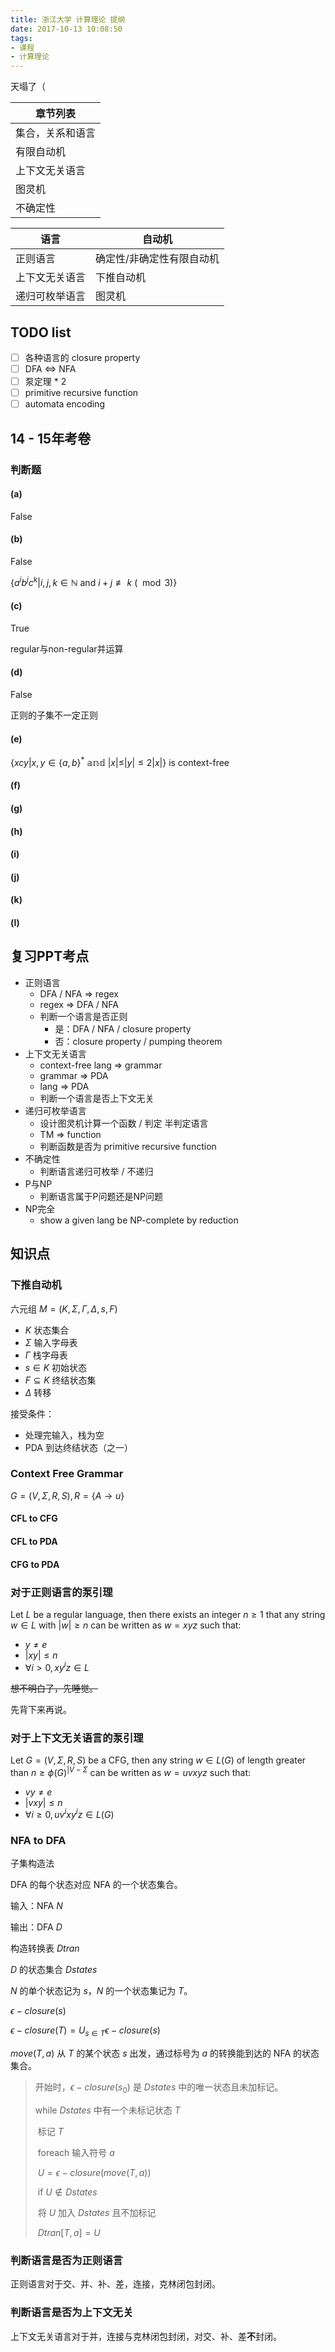 ```yaml
---
title: 浙江大学 计算理论 提纲
date: 2017-10-13 10:08:50
tags:
- 课程
- 计算理论
---
```


天塌了（



| 章节列表     |
| -------- |
| 集合，关系和语言 |
| 有限自动机    |
| 上下文无关语言  |
| 图灵机      |
| 不确定性     |

| 语言      | 自动机           |
| ------- | ------------- |
| 正则语言    | 确定性/非确定性有限自动机 |
| 上下文无关语言 | 下推自动机         |
| 递归可枚举语言 | 图灵机           |

## TODO list

- [ ] 各种语言的 closure property
- [ ] DFA <=> NFA
- [ ] 泵定理 * 2
- [ ] primitive recursive function
- [ ] automata encoding

<!-- more -->

## 14 - 15年考卷

### 判断题

#### (a)

False

#### (b)

False

$\{a^ib^jc^k|i,j,k\in\mathbb{N}~\mathrm{and}~i+j\not\equiv k~(\mod3)\}$

#### (c)

True

regular与non-regular并运算

#### (d)

False

正则的子集不一定正则

#### (e)

$\{xcy|x,y\in\{a,b\}^*~\mathbb{and}~|x|\le|y|\le2|x|\}$ is context-free



#### (f)

#### (g)

#### (h)

#### (i)

#### (j)

#### (k)

#### (l)

## 复习PPT考点

- 正则语言
  - DFA / NFA => regex
  - regex => DFA / NFA
  - 判断一个语言是否正则
    - 是：DFA / NFA / closure property
    - 否：closure property / pumping theorem
- 上下文无关语言
  - context-free lang => grammar
  - grammar => PDA
  - lang => PDA
  - 判断一个语言是否上下文无关
- 递归可枚举语言
  - 设计图灵机计算一个函数 / 判定 半判定语言
  - TM => function
  - 判断函数是否为 primitive recursive function
- 不确定性
  - 判断语言递归可枚举 / 不递归
- P与NP
  - 判断语言属于P问题还是NP问题
- NP完全
  - show a given lang be NP-complete by reduction

## 知识点

### 下推自动机

六元组 $M=(K,\Sigma,\Gamma,\Delta,s,F)$

- $K$ 状态集合
- $\Sigma$ 输入字母表
- $\Gamma$ 栈字母表
- $s\in K$ 初始状态
- $F\subseteq K$ 终结状态集
- $\Delta$ 转移

接受条件：

- 处理完输入，栈为空
- PDA 到达终结状态（之一）

### Context Free Grammar

$G=(V,\Sigma,R,S),R=\{A\to u\}$

#### CFL to CFG

#### CFL to PDA

#### CFG to PDA

### 对于正则语言的泵引理

Let $L$ be a regular language, then there exists an integer $n\ge1$ that any string $w\in L$ with $|w|\ge n$ can be written as $w=xyz$ such that:

- $y\ne e$
- $|xy|\le n$
- $\forall i>0,xy^iz\in L$

~~想不明白了，先睡觉。~~

先背下来再说。

### 对于上下文无关语言的泵引理

Let $G=(V,\Sigma,R,S)$ be a CFG, then any string $w\in L(G)$ of length greater than $n\ge \phi(G)^{|V-\Sigma}$ can be written as $w=uvxyz$ such that:

- $vy\ne e$
- $|vxy|\le n$
- $\forall i \ge 0,uv^ixy^iz\in L(G)$

### NFA to DFA

子集构造法

DFA 的每个状态对应 NFA 的一个状态集合。

输入：NFA $N$

输出：DFA $D$

构造转换表 $Dtran$

$D$ 的状态集合 $Dstates$

$N$ 的单个状态记为 $s$，$N$ 的一个状态集记为 $T$。

$\epsilon-closure(s)$

$\epsilon-closure(T)=U_{s\in T}\epsilon-closure(s)$

$move(T,a)$ 从 $T$ 的某个状态 $s$ 出发，通过标号为 $a$ 的转换能到达的 NFA 的状态集合。

> 开始时，$\epsilon-closure(s_0)$ 是 $Dstates$ 中的唯一状态且未加标记。
>
> while $Dstates$ 中有一个未标记状态 $T$
>
> ​	标记 $T$
>
> ​	foreach 输入符号 $a$
>
> ​		$U=\epsilon-closure(move(T,a))$
>
> ​		if $U\not\in Dstates$
>
> ​			将 $U$ 加入 $Dstates$ 且不加标记
>
> ​		$Dtran[T,a]=U$

### 判断语言是否为正则语言

正则语言对于交、并、补、差，连接，克林闭包封闭。

### 判断语言是否为上下文无关

上下文无关语言对于并，连接与克林闭包封闭，对交、补、差**不**封闭。

